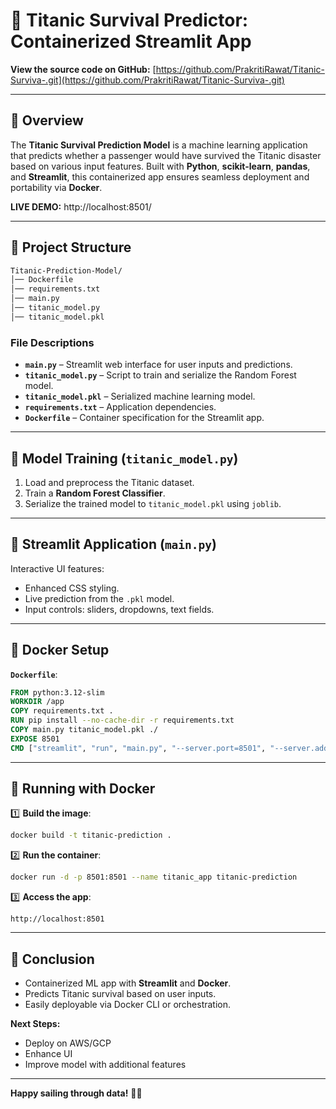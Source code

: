 # 🚢 **Titanic Survival Predictor: Containerized Streamlit App**

**View the source code on GitHub:** [https://github.com/PrakritiRawat/Titanic-Surviva-.git](https://github.com/PrakritiRawat/Titanic-Surviva-.git)

---

## 📌 **Overview**
The **Titanic Survival Prediction Model** is a machine learning application that predicts whether a passenger would have survived the Titanic disaster based on various input features. Built with **Python**, **scikit-learn**, **pandas**, and **Streamlit**, this containerized app ensures seamless deployment and portability via **Docker**.

**LIVE DEMO:** http://localhost:8501/

---

## 📂 **Project Structure**
```bash
Titanic-Prediction-Model/
│── Dockerfile
│── requirements.txt
│── main.py
│── titanic_model.py
│── titanic_model.pkl
```

### **File Descriptions**
- **`main.py`** – Streamlit web interface for user inputs and predictions.
- **`titanic_model.py`** – Script to train and serialize the Random Forest model.
- **`titanic_model.pkl`** – Serialized machine learning model.
- **`requirements.txt`** – Application dependencies.
- **`Dockerfile`** – Container specification for the Streamlit app.

---

## 🤖 **Model Training (`titanic_model.py`)**
1. Load and preprocess the Titanic dataset.
2. Train a **Random Forest Classifier**.
3. Serialize the trained model to `titanic_model.pkl` using `joblib`.

---

## 🎨 **Streamlit Application (`main.py`)**
Interactive UI features:
- Enhanced CSS styling.
- Live prediction from the `.pkl` model.
- Input controls: sliders, dropdowns, text fields.

---

## 🐳 **Docker Setup**
**`Dockerfile`**:
```dockerfile
FROM python:3.12-slim
WORKDIR /app
COPY requirements.txt .
RUN pip install --no-cache-dir -r requirements.txt
COPY main.py titanic_model.pkl ./
EXPOSE 8501
CMD ["streamlit", "run", "main.py", "--server.port=8501", "--server.address=0.0.0.0"]
```

---

## 🚀 **Running with Docker**
1️⃣ **Build the image**:
```bash
docker build -t titanic-prediction .
```

2️⃣ **Run the container**:
```bash
docker run -d -p 8501:8501 --name titanic_app titanic-prediction
```

3️⃣ **Access the app**:
```
http://localhost:8501
```

---

## 🎯 **Conclusion**
- Containerized ML app with **Streamlit** and **Docker**.
- Predicts Titanic survival based on user inputs.
- Easily deployable via Docker CLI or orchestration.

**Next Steps:**
- Deploy on AWS/GCP
- Enhance UI
- Improve model with additional features

---

**Happy sailing through data!** 🐳🚢


